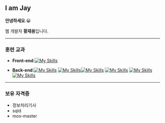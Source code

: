 ## I am Jay


**안녕하세요**.😀

 웹 개발자 **황재용**입니다.

---

### 훈련 교과

- **Front-end**:[![My Skills](https://skillicons.dev/icons?i=js,html,css)](https://skillicons.dev)

- **Back-end**:[![My Skills](https://skillicons.dev/icons?i=java&theme=light)](https://skillicons.dev) [![My Skills](https://skillicons.dev/icons?i=py&theme=light)](https://skillicons.dev)[![My Skills](https://skillicons.dev/icons?i=react&theme=light)](https://skillicons.dev) [![My Skills](https://skillicons.dev/icons?i=spring&theme=light)](https://skillicons.dev) [![My Skills](https://skillicons.dev/icons?i=mysql&theme=light)](https://skillicons.dev) [![My Skills](https://skillicons.dev/icons?i=aws&theme=light)](https://skillicons.dev) 

---

### 보유 자격증

- 정보처리기사
- sqld
- mos-master
